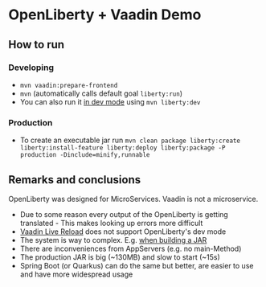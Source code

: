 # OpenLiberty + Vaadin Demo

## How to run

### Developing
* ``mvn vaadin:prepare-frontend``
* ``mvn`` (automatically calls default goal ``liberty:run``)
* You can also run it [in dev mode](https://openliberty.io/guides/maven-intro.html#running-the-application) using ``mvn liberty:dev``

### Production
* To create an executable jar run ``mvn clean package liberty:create liberty:install-feature liberty:deploy liberty:package -P production -Dinclude=minify,runnable``

## Remarks and conclusions
OpenLiberty was designed for MicroServices. Vaadin is not a microservice.

* Due to some reason every output of the OpenLiberty is getting translated - This makes looking up errors more difficult
* [Vaadin Live Reload](https://vaadin.com/docs/latest/configuration/live-reload) does not support OpenLiberty's dev mode 
* The system is way to complex. E.g. [when building a JAR](https://stackoverflow.com/a/67027769)
* There are inconveniences from AppServers (e.g. no main-Method)
* The production JAR is big (~130MB) and slow to start (~15s)
* Spring Boot (or Quarkus) can do the same but better, are easier to use and have more widespread usage
